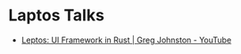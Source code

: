 # Laptos Talks

- [Leptos: UI Framework in Rust | Greg Johnston - YouTube](https://www.youtube.com/watch?v=UrMHPrumJEs)
